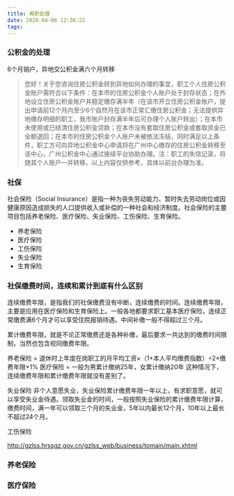 ```yaml
---
title: 离职处理
date: 2020-04-06 12:36:22
tags:
---
```


### 公积金的处理

6个月销户，异地交公积金满六个月转移
> 您好！关于您咨询住房公积金转到异地如何办理的事宜，职工个人住房公积金账户需符合以下条件：在本市的住房公积金个人账户处于封存状态；在外地设立住房公积金账户并稳定缴存满半年（在该市开立住房公积金账户，提出申请前12个月内至少6个自然月在该市正常汇缴住房公积金；无法提供异地缴存明细的职工，我市账户封存满半年后可办理个人账户转出）；在本市未使用或已结清住房公积金贷款；在本市没有套取住房公积金或套取资金已全额退回；在本市的住房公积金个人账户未被依法冻结，同时满足以上条件，职工方可向异地公积金中心申请将在广州中心缴存的住房公积金转移至该中心，广州公积金中心通过接续平台协助办理。注：职工的失信记录，将随其个人账户一并转移。以上内容仅供参考，具体以前台办理为准。

### 社保
社会保险（Social Insurance）是指一种为丧失劳动能力、暂时失去劳动岗位或因健康原因造成损失的人口提供收入或补偿的一种社会和经济制度。社会保险的主要项目包括养老保险、医疗保险、失业保险、工伤保险、生育保险。
+	养老保险
+	医疗保险
+	工伤保险
+	失业保险
+	生育保险

### 社保缴费时间，连续和累计到底有什么区别
连续缴费年限，是指我们的社保缴费没有中断，连续缴费的时间。连续缴费年限，主要是应用在医疗保险和生育保险上。一般各地都要求职工基本医疗保险，连续正常缴费满6个月才可以享受住院报销待遇。中间补缴一般不得超过三个月。


累计缴费年限，就是不论正常缴费还是各种补缴，最后要求一共达到的缴费时间限制，当然也包含视同缴费年限。


养老保险 = 退休时上年度在岗职工的月平均工资×（1+本人平均缴费指数）÷2×缴费年限×1%
医疗保险 = 一般为男累计缴纳25年，女累计缴纳20年
这种情况下，连续缴费年限和累计缴费年限就没有差别了。


失业保险 非个人意愿失业，失业保险累计缴费年限一年以上，有求职意愿，就可以享受失业金待遇。领取失业金的时间，一般按照失业保险的累计缴费年限计算，缴费时间，满一年可以领取三个月的失业金，5年以内最长12个月，10年以上最长不超过24个月。

工伤保险
	

http://gzlss.hrssgz.gov.cn/gzlss_web/business/tomain/main.xhtml
### 养老保险

### 医疗保险

